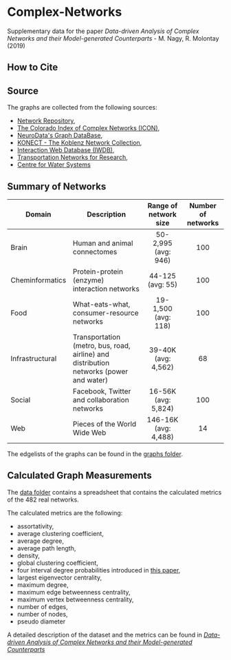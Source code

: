 # Complex-Networks
Supplementary data for the paper *Data-driven Analysis of Complex Networks and their Model-generated Counterparts* - M. Nagy, R. Molontay (2019)
## How to Cite

## Source
The graphs are collected from the following sources: 
* [Network Repository](http://networkrepository.com), 
* [The Colorado Index of Complex Networks (ICON)](http://networkrepository.com), 
* [NeuroData's Graph DataBase](http://openconnecto.me/graph-services/download/), 
* [KONECT - The Koblenz Network Collection](http://konect.uni-koblenz.de/), 
* [Interaction Web Database (IWDB)](https://www.nceas.ucsb.edu/interactionweb/resources.html), 
* [Transportation Networks for Research](https://github.com/bstabler/TransportationNetworks),
* [Centre for Water Systems](http://emps.exeter.ac.uk/engineering/research/cws/resources/benchmarks/)

## Summary of Networks

| Domain | Description | Range of network size | Number of networks |
|-----------------|--------------------------------------------------------------|:---------------------------------------:|:--------------:|
| Brain | Human and animal connectomes | 50-2,995 <br> (avg: 946) | 100 |
| Cheminformatics | Protein-protein (enzyme) interaction networks | 44-125 <br> (avg: 55) | 100 |
| Food | What-eats-what, consumer-resource networks | 19-1,500 <br> (avg: 118) | 100 |
| Infrastructural | Transportation (metro, bus, road, airline) and distribution networks (power and water) | 39-40K <br> (avg: 4,562) | 68 |
| Social | Facebook, Twitter and collaboration networks | 16-56K <br> (avg: 5,824) | 100 |
| Web | Pieces of the World Wide Web | 146-16K <br> (avg: 4,488) | 14 |


The edgelists of the graphs can be found in the [graphs folder](./graphs).

## Calculated Graph Measurements
The [data folder](./data) contains a spreadsheet that contains the calculated metrics of the 482 real networks. 

The calculated metrics are the following:
- assortativity, 
- average clustering coefficient, 
- average degree, 
- average path length, 
- density, 
- global clustering coefficient, 
- four interval degree probabilities introduced in [this paper](https://ieeexplore.ieee.org/abstract/document/7000748),
- largest eigenvector centrality, 
- maximum degree, 
- maximum edge betweenness centrality,
- maximum vertex betweenness centrality,
- number of edges,
- number of nodes, 
- pseudo diameter

A detailed description of the dataset and the metrics can be found in [*Data-driven Analysis of Complex Networks and their Model-generated Counterparts*](arxiv.com)
